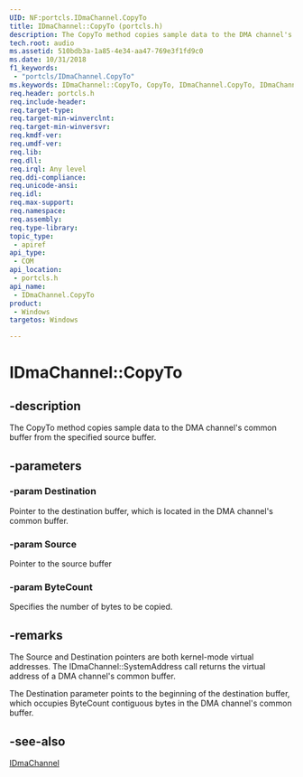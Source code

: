 ```yaml
---
UID: NF:portcls.IDmaChannel.CopyTo
title: IDmaChannel::CopyTo (portcls.h)
description: The CopyTo method copies sample data to the DMA channel's common buffer from the specified source buffer.
tech.root: audio
ms.assetid: 510bdb3a-1a85-4e34-aa47-769e3f1fd9c0
ms.date: 10/31/2018 
f1_keywords:
 - "portcls/IDmaChannel.CopyTo"
ms.keywords: IDmaChannel::CopyTo, CopyTo, IDmaChannel.CopyTo, IDmaChannel::CopyTo, IDmaChannel.CopyTo
req.header: portcls.h
req.include-header:
req.target-type:
req.target-min-winverclnt:
req.target-min-winversvr:
req.kmdf-ver:
req.umdf-ver:
req.lib:
req.dll:
req.irql: Any level 
req.ddi-compliance:
req.unicode-ansi:
req.idl:
req.max-support:
req.namespace:
req.assembly:
req.type-library: 
topic_type: 
 - apiref
api_type: 
 - COM
api_location: 
 - portcls.h
api_name: 
 - IDmaChannel.CopyTo
product: 
 - Windows
targetos: Windows

---
```


# IDmaChannel::CopyTo


## -description

The CopyTo method copies sample data to the DMA channel's common buffer from the specified source buffer.

## -parameters

### -param Destination
Pointer to the destination buffer, which is located in the DMA channel's common buffer.

### -param Source
Pointer to the source buffer


### -param ByteCount
Specifies the number of bytes to be copied.


## -remarks

The Source and Destination pointers are both kernel-mode virtual addresses. The IDmaChannel::SystemAddress call returns the virtual address of a DMA channel's common buffer.

The Destination parameter points to the beginning of the destination buffer, which occupies ByteCount contiguous bytes in the DMA channel's common buffer. 


## -see-also

[IDmaChannel](nn-portcls-idmachannel.md)
